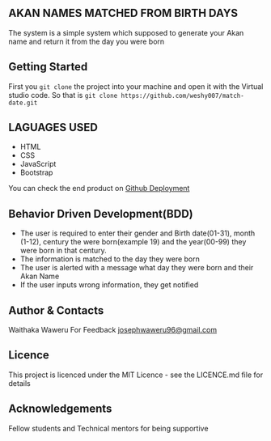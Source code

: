 ## AKAN NAMES MATCHED FROM BIRTH DAYS
The system is a simple system which supposed to generate your Akan name and return it from the day you were born

## Getting Started
First you `git clone` the project into your machine and open it with the Virtual studio code. 
So that is `git clone https://github.com/weshy007/match-date.git` 

## LAGUAGES USED
- HTML
- CSS 
- JavaScript
- Bootstrap

You can check the end product on [Github Deployment](https://weshy007.github.io/match-date/ "Akan Project") 

## Behavior Driven Development(BDD)
- The user is required to enter their gender and Birth date(01-31), month (1-12), century the were born(example 19) and the year(00-99) they were born in that century.
- The information is matched to the day they were born
- The user is alerted with a message what day they were born and their Akan Name
- If the user inputs wrong information, they get notified

## Author & Contacts

Waithaka Waweru 
For Feedback josephwaweru96@gmail.com

## Licence
This project is licenced under the MIT Licence - see the LICENCE.md file for details

## Acknowledgements
Fellow students and Technical mentors for being supportive
